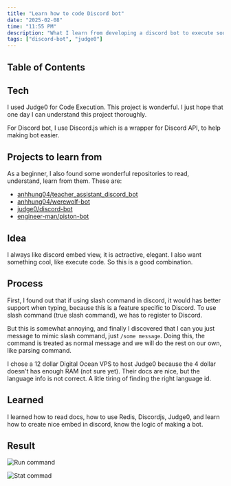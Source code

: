 ```yaml
---
title: "Learn how to code Discord bot"
date: "2025-02-08"
time: "11:55 PM"
description: "What I learn from developing a discord bot to execute source code remotely"
tags: ["discord-bot", "judge0"]
---
```


## Table of Contents

## Tech

I used Judge0 for Code Execution. This project is wonderful. I just hope that one day I can understand this project thoroughly.

For Discord bot, I use Discord.js which is a wrapper for Discord API, to help making bot easier.

## Projects to learn from

As a beginner, I also found some wonderful repositories to read, understand, learn from them. These are:

- [anhhung04/teacher_assistant_discord_bot](https://github.com/anhhung04/teacher_assistant_discord_bot)
- [anhhung04/werewolf-bot](https://github.com/anhhung04/werewolf-bot)
- [judge0/discord-bot](https://github.com/judge0/discord-bot)
- [engineer-man/piston-bot](https://github.com/engineer-man/piston-bot)

## Idea

I always like discord embed view, it is actractive, elegant. I also want something cool, like execute code. So this is a good combination.

## Process

First, I found out that if using slash command in discord, it would has better support when typing, because this is a feature specific to Discord. To use slash command (true slash command), we has to register to Discord.

But this is somewhat annoying, and finally I discovered that I can you just message to mimic slash command, just `/some message`. Doing this, the command is treated as normal message and we will do the rest on our own, like parsing command.

I chose a 12 dollar Digital Ocean VPS to host Judge0 because the 4 dollar doesn't has enough RAM (not sure yet). Their docs are nice, but the language info is not correct. A litle tiring of finding the right language id.

## Learned

I learned how to read docs, how to use Redis, Discordjs, Judge0, and learn how to create nice embed in discord, know the logic of making a bot.

## Result

![Run command](../../assets/writings/code-exec.png)

![Stat commad](../../assets/writings/code-stat.png)
